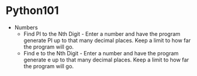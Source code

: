 # Python101
- Numbers
  - Find PI to the Nth Digit - Enter a number and have the program generate PI up to that many decimal places. Keep a limit to how far the program will go.
  - Find e to the Nth Digit - Enter a number and have the program generate e up to that many decimal places. Keep a limit to how far the program will go.

